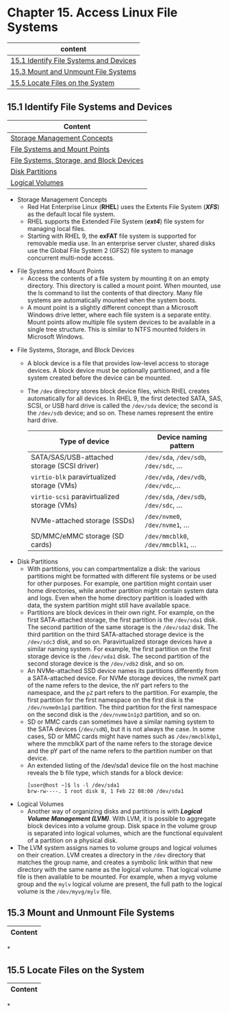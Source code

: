 # Chapter 15. Access Linux File Systems

| content |
| --- |
| [15.1 Identify File Systems and Devices](#15.1) |
| [15.3 Mount and Unmount File Systems](#15.3) |
| [15.5 Locate Files on the System](#15.5) |


<a name="15.1"></a>
## 15.1 Identify File Systems and Devices

| Content |
| --- |
| [Storage Management Concepts](#Storage_Management_Concepts) |
| [File Systems and Mount Points](#File_Systems_and_Mount_Points) |
| [File Systems, Storage, and Block Devices](#File_Systems_Storage_and_Block_Devices) |
| [Disk Partitions](#Disk_Partitions) |
| [Logical Volumes](#Logical_Volumes) |

<a name="Storage_Management_Concepts"></a>
* Storage Management Concepts
  * Red Hat Enterprise Linux (**RHEL**) uses the Extents File System (***XFS***) as the default local file system. 
  * RHEL supports the Extended File System (***ext4***) file system for managing local files. 
  * Starting with RHEL 9, the **exFAT** file system is supported for removable media use. In an enterprise server cluster, shared disks use the Global File System 2 (GFS2) file system to manage concurrent multi-node access.

<a name="File_Systems_and_Mount_Points"></a>
* File Systems and Mount Points
  * Access the contents of a file system by mounting it on an empty directory. This directory is called a mount point. When mounted, use the ls command to list the contents of that directory. Many file systems are automatically mounted when the system boots.
  * A mount point is a slightly different concept than a Microsoft Windows drive letter, where each file system is a separate entity. Mount points allow multiple file system devices to be available in a single tree structure. This is similar to NTFS mounted folders in Microsoft Windows.

<a name="File_Systems_Storage_and_Block_Devices"></a>
* File Systems, Storage, and Block Devices
  * A block device is a file that provides low-level access to storage devices. A block device must be optionally partitioned, and a file system created before the device can be mounted.
  * The ```/dev``` directory stores block device files, which RHEL creates automatically for all devices. In RHEL 9, the first detected SATA, SAS, SCSI, or USB hard drive is called the ```/dev/sda``` device; the second is the ```/dev/sdb``` device; and so on. These names represent the entire hard drive.

    | Type of device | Device naming pattern |
    | --- | --- |
    | SATA/SAS/USB-attached storage (SCSI driver) | ```/dev/sda```, ```/dev/sdb```, ```/dev/sdc```, … |
    | ```virtio-blk``` paravirtualized storage (VMs) | ```/dev/vda```, ```/dev/vdb```, ```/dev/vdc```,… |
    | ```virtio-scsi``` paravirtualized storage (VMs) | ```/dev/sda```, ```/dev/sdb```, ```/dev/sdc```, … |
    | NVMe-attached storage (SSDs) | ```/dev/nvme0```, ```/dev/nvme1```, … |
    | SD/MMC/eMMC storage (SD cards) | ```/dev/mmcblk0```, ```/dev/mmcblk1```, … |

<a name="Disk_Partitions"></a>
* Disk Partitions
  * With partitions, you can compartmentalize a disk: the various partitions might be formatted with different file systems or be used for other purposes. For example, one partition might contain user home directories, while another partition might contain system data and logs. Even when the home directory partition is loaded with data, the system partition might still have available space.
  * Partitions are block devices in their own right. For example, on the first SATA-attached storage, the first partition is the ```/dev/sda1``` disk. The second partition of the same storage is the ```/dev/sda2``` disk. The third partition on the third SATA-attached storage device is the ```/dev/sdc3``` disk, and so on. Paravirtualized storage devices have a similar naming system. For example, the first partition on the first storage device is the ```/dev/vda1``` disk. The second partition of the second storage device is the ```/dev/vdb2``` disk, and so on.
  * An NVMe-attached SSD device names its partitions differently from a SATA-attached device. For NVMe storage devices, the nvmeX part of the name refers to the device, the nY part refers to the namespace, and the ```pZ``` part refers to the partition. For example, the first partition for the first namespace on the first disk is the ```/dev/nvme0n1p1``` partition. The third partition for the first namespace on the second disk is the ```/dev/nvme1n1p3``` partition, and so on.
  * SD or MMC cards can sometimes have a similar naming system to the SATA devices (```/dev/sdN```), but it is not always the case. In some cases, SD or MMC cards might have names such as ```/dev/mmcblk0p1```, where the mmcblkX part of the name refers to the storage device and the pY part of the name refers to the partition number on that device.
  * An extended listing of the /dev/sda1 device file on the host machine reveals the b file type, which stands for a block device:
    ```console
    [user@host ~]$ ls -l /dev/sda1
    brw-rw----. 1 root disk 8, 1 Feb 22 08:00 /dev/sda1
    ```

<a name="Logical_Volumes"></a>
* Logical Volumes
  * Another way of organizing disks and partitions is with ***Logical Volume Management (LVM)***. With LVM, it is possible to aggregate block devices into a volume group. Disk space in the volume group is separated into logical volumes, which are the functional equivalent of a partition on a physical disk.
* The LVM system assigns names to volume groups and logical volumes on their creation. LVM creates a directory in the ```/dev``` directory that matches the group name, and creates a symbolic link within that new directory with the same name as the logical volume. That logical volume file is then available to be mounted. For example, when a myvg volume group and the ```mylv``` logical volume are present, the full path to the logical volume is the ```/dev/myvg/mylv``` file.


<a name="15.3"></a>
## 15.3 Mount and Unmount File Systems

| Content |
| --- |

<a name=""></a>
* 


<a name="15.5"></a>
## 15.5 Locate Files on the System

| Content |
| --- |

<a name=""></a>
* 


